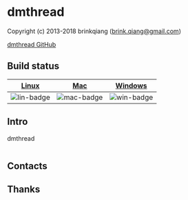 # dmthread

Copyright (c) 2013-2018 brinkqiang (brink.qiang@gmail.com)

[dmthread GitHub](https://github.com/brinkqiang/dmthread)

## Build status
| [Linux][lin-link] | [Mac][mac-link] | [Windows][win-link] |
| :---------------: | :----------------: | :-----------------: |
| ![lin-badge]      | ![mac-badge]       | ![win-badge]        |

[lin-badge]: https://github.com/brinkqiang/dmthread/workflows/linux/badge.svg "linux build status"
[lin-link]:  https://github.com/brinkqiang/dmthread/actions/workflows/linux.yml "linux build status"
[mac-badge]: https://github.com/brinkqiang/dmthread/workflows/mac/badge.svg "mac build status"
[mac-link]:  https://github.com/brinkqiang/dmthread/actions/workflows/mac.yml "mac build status"
[win-badge]: https://github.com/brinkqiang/dmthread/workflows/win/badge.svg "win build status"
[win-link]:  https://github.com/brinkqiang/dmthread/actions/workflows/win.yml "win build status"

## Intro
dmthread
```cpp
```
## Contacts

## Thanks
